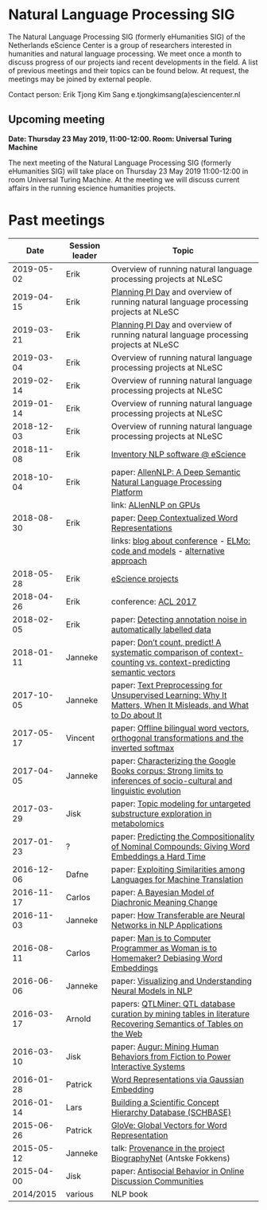 # Natural Language Processing SIG

The Natural Language Processing SIG (formerly eHumanities SIG) of the Netherlands eScience Center is a group of researchers interested in humanities and natural language processing. We meet once a month to discuss progress of our projects iand recent developments in the field. A list of previous meetings and their topics can be found below. At request, the meetings may be joined by external people.

Contact person: Erik Tjong Kim Sang e.tjongkimsang(a)esciencenter.nl

## Upcoming meeting

**Date: Thursday 23 May 2019, 11:00-12:00. Room: Universal Turing Machine**

The next meeting of the Natural Language Processing SIG (formerly eHumanities SIG) will take place on Thursday 23 May 2019 11:00-12:00 in room Universal Turing Machine. At the meeting we will discuss current affairs in the running escience humanities projects.

# Past meetings

| Date | Session leader | Topic |
|------|----------------|-------|
| 2019-05-02 | Erik | Overview of running natural language processing projects at NLeSC |
| 2019-04-15 | Erik | [Planning PI Day](https://github.com/NLeSC/ehumanities-sig/blob/master/2019-pi-day.md) and overview of running natural language processing projects at NLeSC |
| 2019-03-21 | Erik | [Planning PI Day](https://github.com/NLeSC/ehumanities-sig/blob/master/2019-pi-day.md) and overview of running natural language processing projects at NLeSC |
| 2019-03-04 | Erik | Overview of running natural language processing projects at NLeSC |
| 2019-02-14 | Erik | Overview of running natural language processing projects at NLeSC |
| 2019-01-14 | Erik | Overview of running natural language processing projects at NLeSC |
| 2018-12-03 | Erik | Overview of running natural language processing projects at NLeSC |
| 2018-11-08 | Erik | [Inventory NLP software @ eScience](https://github.com/NLeSC/ehumanities-sig/blob/master/useful-nlp-software.md) |
| 2018-10-04 | Erik | paper: [AllenNLP: A Deep Semantic Natural Language Processing Platform](http://aclweb.org/anthology/W18-2501) |
|            |      | link: [ALlenNLP on GPUs](https://medium.com/@markn_67491/run-allennlp-models-on-free-gpus-using-googles-colab-notebooks-4db9359970c1) |
| 2018-08-30 | Erik | paper: [Deep Contextualized Word Representations](http://aclweb.org/anthology/N18-1202) |
|            |      | links: [blog about conference](http://blog.aylien.com/highlights-of-naacl-hlt-2018-generalization-test-of-time-and-dialogue-systems/) - [ELMo: code and models](https://allennlp.org/elmo) - [alternative approach](http://alanakbik.github.io/papers/coling2018.pdf)
| 2018-05-28 | Erik | [eScience projects](https://github.com/NLeSC/ehumanities-sig/blob/master/20180528-projects.md) |
| 2018-04-26 | Erik | conference: [ACL 2017](https://github.com/NLeSC/ehumanities-sig/blob/master/20180426-acl2017.md) |
| 2018-02-05 | Erik | paper: [Detecting annotation noise in automatically labelled data](http://www.aclweb.org/anthology/P/P17/P17-1107.pdf) |
| 2018-01-11 | Janneke | paper: [Don’t count, predict! A systematic comparison of context-counting vs. context-predicting semantic vectors](http://www.aclweb.org/anthology/P14-1023) |
| 2017-10-05 | Janneke | paper: [Text Preprocessing for Unsupervised Learning: Why It Matters, When It Misleads, and What to Do about It](https://papers.ssrn.com/sol3/Papers.cfm?abstract_id=2849145) |
| 2017-05-17 | Vincent | paper: [Offline bilingual word vectors, orthogonal transformations and the inverted softmax](https://arxiv.org/pdf/1702.03859.pdf) |
| 2017-04-05 | Janneke | paper: [Characterizing the Google Books corpus: Strong limits to inferences of socio-cultural and linguistic evolution](https://arxiv.org/pdf/1501.00960.pdf) |
| 2017-03-29 | Jisk | paper: [Topic modeling for untargeted substructure exploration in metabolomics](http://www.pnas.org/content/113/48/13738) |
| 2017-01-23 | ? | paper: [Predicting the Compositionality of Nominal Compounds: Giving Word Embeddings a Hard Time](https://www.aclweb.org/anthology/P/P16/P16-1187.pdf) |
| 2016-12-06 | Dafne | paper: [Exploiting Similarities among Languages for Machine Translation](https://arxiv.org/pdf/1309.4168.pdf) |
| 2016-11-17 | Carlos | paper: [A Bayesian Model of Diachronic Meaning Change](http://aclweb.org/anthology/Q/Q16/Q16-1003.pdf) |
| 2016-11-03 | Janneke | paper: [How Transferable are Neural Networks in NLP Applications](http://www.aclweb.org/anthology/D/D16/D16-1046.pdf) |
| 2016-08-11 | Carlos | paper: [Man is to Computer Programmer as Woman is to Homemaker? Debiasing Word Embeddings](https://papers.nips.cc/paper/6228-man-is-to-computer-programmer-as-woman-is-to-homemaker-debiasing-word-embeddings.pdf) |
| 2016-06-06 | Janneke | paper: [Visualizing and Understanding Neural Models in NLP](http://www.aclweb.org/anthology/N/N16/N16-1082.pdf) |
| 2016-03-17 | Arnold | papers: [QTLMiner: QTL database curation by mining tables in literature](https://academic.oup.com/bioinformatics/article/31/10/1689/177318) [Recovering Semantics of Tables on the Web](http://ilpubs.stanford.edu:8090/1012/1/tables.pdf) |
| 2016-03-10 | Jisk | paper: [Augur: Mining Human Behaviors from Fiction to Power Interactive Systems](http://hci.stanford.edu/publications/2016/ethan/augur-chi-2016.pdf) |
| 2016-01-28 | Patrick | [Word Representations via Gaussian Embedding](https://arxiv.org/abs/1412.6623) |
| 2016-01-14 | Lars | [Building a Scientific Concept Hierarchy Database (SCHBASE)](http://aclweb.org/anthology/P/P15/P15-1059.pdf) |
| 2015-06-26 | Patrick | [GloVe: Global Vectors for Word Representation](https://nlp.stanford.edu/projects/glove/) |
| 2015-05-12 | Janneke | talk: [Provenance in the project BiographyNet](http://linkedscience.org/wp-content/uploads/2013/04/paper7.pdf) (Antske Fokkens) | 
| 2015-04-00 | Jisk | paper: [Antisocial Behavior in Online Discussion Communities](https://arxiv.org/pdf/1504.00680v1.pdf) |
| 2014/2015 | various | NLP book |
